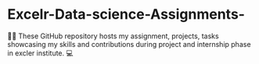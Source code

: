 # Excelr-Data-science-Assignments-
👩‍💻 These GitHub repository hosts my assignment, projects, tasks showcasing my skills and contributions during  project and internship phase in excler institute. 💻
